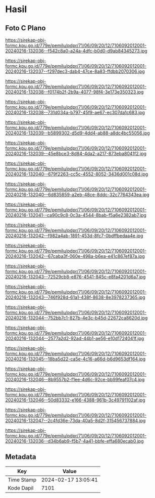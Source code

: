 # Hasil

## Foto C Plano

https://sirekap-obj-formc.kpu.go.id/779e/pemilu/pdpr/71/06/09/20/12/7106092012001-20240216-132036--f542c8a0-a24a-4dfc-b0d0-d9ab84345273.jpg

https://sirekap-obj-formc.kpu.go.id/779e/pemilu/pdpr/71/06/09/20/12/7106092012001-20240216-132037--f297dec3-dab4-47ce-8a83-ffdbb2070306.jpg

https://sirekap-obj-formc.kpu.go.id/779e/pemilu/pdpr/71/06/09/20/12/7106092012001-20240216-132038--f0174b2f-2b9a-4077-98f4-3e173e350323.jpg

https://sirekap-obj-formc.kpu.go.id/779e/pemilu/pdpr/71/06/09/20/12/7106092012001-20240216-132038--731d034a-b797-45f9-ae67-ec307da1c683.jpg

https://sirekap-obj-formc.kpu.go.id/779e/pemilu/pdpr/71/06/09/20/12/7106092012001-20240216-132039--b5899302-d5d9-4dd4-ab88-a8dc4bc55056.jpg

https://sirekap-obj-formc.kpu.go.id/779e/pemilu/pdpr/71/06/09/20/12/7106092012001-20240216-132039--45e8bce3-8d84-4da2-a217-873eba8041f2.jpg

https://sirekap-obj-formc.kpu.go.id/779e/pemilu/pdpr/71/06/09/20/12/7106092012001-20240216-132040--679f2263-cc5c-4552-8052-3436d001c08d.jpg

https://sirekap-obj-formc.kpu.go.id/779e/pemilu/pdpr/71/06/09/20/12/7106092012001-20240216-132040--6d835859-a2eb-48ce-8ddc-32c7764343ea.jpg

https://sirekap-obj-formc.kpu.go.id/779e/pemilu/pdpr/71/06/09/20/12/7106092012001-20240216-132041--ca90c9c8-0c3a-4544-8bab-f5a6e2382ab7.jpg

https://sirekap-obj-formc.kpu.go.id/779e/pemilu/pdpr/71/06/09/20/12/7106092012001-20240216-132042--f982a4ab-1891-453d-8fc7-0bdffbedaa4e.jpg

https://sirekap-obj-formc.kpu.go.id/779e/pemilu/pdpr/71/06/09/20/12/7106092012001-20240216-132042--67caba3f-060e-498a-b6ea-e41c867ef87a.jpg

https://sirekap-obj-formc.kpu.go.id/779e/pemilu/pdpr/71/06/09/20/12/7106092012001-20240216-132043--72529cb8-e876-4541-845c-e8fa4201d6a7.jpg

https://sirekap-obj-formc.kpu.go.id/779e/pemilu/pdpr/71/06/09/20/12/7106092012001-20240216-132043--746f928d-61a1-438f-8638-8e3978237365.jpg

https://sirekap-obj-formc.kpu.go.id/779e/pemilu/pdpr/71/06/09/20/12/7106092012001-20240216-132044--752bb7c1-827b-4e3c-b45d-22672ca8620d.jpg

https://sirekap-obj-formc.kpu.go.id/779e/pemilu/pdpr/71/06/09/20/12/7106092012001-20240216-132044--2577a2d2-92ad-44b1-ae56-e10d1724041f.jpg

https://sirekap-obj-formc.kpu.go.id/779e/pemilu/pdpr/71/06/09/20/12/7106092012001-20240216-132045--18ba5d22-ca5e-4c16-a66d-b6d9653df164.jpg

https://sirekap-obj-formc.kpu.go.id/779e/pemilu/pdpr/71/06/09/20/12/7106092012001-20240216-132046--8b9557b2-f1ee-4d6c-92ce-bb99feaf07c4.jpg

https://sirekap-obj-formc.kpu.go.id/779e/pemilu/pdpr/71/06/09/20/12/7106092012001-20240216-132046--50d83332-e166-4388-961b-3c49791102af.jpg

https://sirekap-obj-formc.kpu.go.id/779e/pemilu/pdpr/71/06/09/20/12/7106092012001-20240216-132047--2c4fd36e-73da-40a5-8d2f-315456737884.jpg

https://sirekap-obj-formc.kpu.go.id/779e/pemilu/pdpr/71/06/09/20/12/7106092012001-20240216-132036--d34b6ab9-f5b7-4a41-bbfe-effa680ecab0.jpg


## Metadata

| Key        | Value               |
| ---------- | ------------------- |
| Time Stamp | 2024-02-17 13:05:41 |
| Kode Dapil | 7101                |



